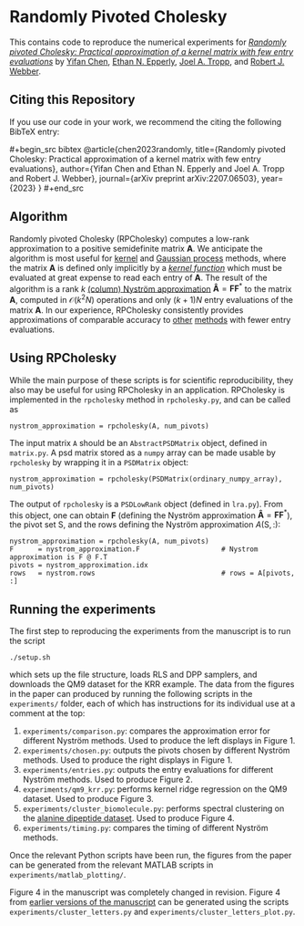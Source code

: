# Randomly Pivoted Cholesky

This contains code to reproduce the numerical experiments for [_Randomly pivoted Cholesky: Practical approximation of a kernel matrix with few entry evaluations_](https://arxiv.org/abs/2207.06503) by [Yifan Chen](https://yifanc96.github.io), [Ethan N. Epperly](https://www.ethanepperly.com), [Joel A. Tropp](https://tropp.caltech.edu), and [Robert J. Webber](https://rwebber.people.caltech.edu).

## Citing this Repository

If you use our code in your work, we recommend the citing the following BibTeX entry:

#+begin_src bibtex
@article{chen2023randomly,
  title={Randomly pivoted Cholesky: Practical approximation of a kernel matrix with few entry evaluations},
  author={Yifan Chen and Ethan N. Epperly and Joel A. Tropp and Robert J. Webber},
  journal={arXiv preprint arXiv:2207.06503},
  year={2023}
}
#+end_src

## Algorithm

Randomly pivoted Cholesky (RPCholesky) computes a low-rank approximation to a positive semidefinite matrix $\boldsymbol{A}$.
We anticipate the algorithm is most useful for [kernel](https://en.wikipedia.org/wiki/Kernel_method) and [Gaussian process](https://en.wikipedia.org/wiki/Kriging) methods, where the matrix $\boldsymbol{A}$ is defined only implicitly by a [_kernel function_](https://en.wikipedia.org/wiki/Positive-definite_kernel) which must be evaluated at great expense to read each entry of $\boldsymbol{A}$.
The result of the algorithm is a rank $k$ [(column) Nyström approximation](https://en.wikipedia.org/wiki/Low-rank_matrix_approximations#Nyström_approximation) $\boldsymbol{\hat{A}} = \boldsymbol{F}\boldsymbol{F}^*$ to the matrix $\boldsymbol{A}$, computed in $\mathcal{O}(k^2N)$ operations and only $(k+1)N$ entry evaluations of the matrix $\boldsymbol{A}$.
In our experience, RPCholesky consistently provides approximations of comparable accuracy to [other](https://proceedings.neurips.cc/paper/2017/hash/a03fa30821986dff10fc66647c84c9c3-Abstract.html) [methods](https://jmlr.org/papers/v20/19-179.html) with fewer entry evaluations.

## Using RPCholesky

While the main purpose of these scripts is for scientific reproducibility, they also may be useful for using RPCholesky in an application.
RPCholesky is implemented in the `rpcholesky` method in `rpcholesky.py`, and can be called as

```
nystrom_approximation = rpcholesky(A, num_pivots)
```

The input matrix `A` should be an `AbstractPSDMatrix` object, defined in `matrix.py`.
A psd matrix stored as a `numpy` array can be made usable by `rpcholesky` by wrapping it in a `PSDMatrix` object:

```
nystrom_approximation = rpcholesky(PSDMatrix(ordinary_numpy_array), num_pivots)
```

The output of `rpcholesky` is a `PSDLowRank` object (defined in `lra.py`).
From this object, one can obtain $\boldsymbol{F}$ (defining the Nyström approximation $\boldsymbol{\hat{A}} = \boldsymbol{FF}^*$), the pivot set $\mathsf{S}$, and the rows defining the Nyström approximation $A(\mathsf{S},:)$:

```
nystrom_approximation = rpcholesky(A, num_pivots)
F      = nystrom_approximation.F                    # Nystrom approximation is F @ F.T
pivots = nystrom_approximation.idx 
rows   = nystrom.rows                               # rows = A[pivots, :]
```

## Running the experiments

The first step to reproducing the experiments from the manuscript is to run the script

```
./setup.sh
```

which sets up the file structure, loads RLS and DPP samplers, and downloads the QM9 dataset for the KRR example.
The data from the figures in the paper can produced by running the following scripts in the `experiments/` folder, each of which has instructions for its individual use at a comment at the top:

1. `experiments/comparison.py`: compares the approximation error for different Nyström methods. Used to produce the left displays in Figure 1.
2. `experiments/chosen.py`: outputs the pivots chosen by different Nyström methods. Used to produce the right displays in Figure 1.
3. `experiments/entries.py`: outputs the entry evaluations for different Nyström methods. Used to produce Figure 2.
4. `experiments/qm9_krr.py`: performs kernel ridge regression on the QM9 dataset. Used to produce Figure 3.
5. `experiments/cluster_biomolecule.py`: performs spectral clustering on the [alanine dipeptide dataset](https://markovmodel.github.io/mdshare/ALA2/). Used to produce Figure 4.
6. `experiments/timing.py`: compares the timing of different Nyström methods.

Once the relevant Python scripts have been run, the figures from the paper can be generated from the relevant MATLAB scripts in `experiments/matlab_plotting/`.

Figure 4 in the manuscript was completely changed in revision. Figure 4 from [earlier versions of the manuscript](https://arxiv.org/abs/2207.06503v3) can be generated using the scripts `experiments/cluster_letters.py` and `experiments/cluster_letters_plot.py`.
